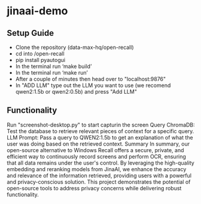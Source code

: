 # jinaai-demo

## Setup Guide
* Clone the repository (data-max-hq/open-recall)
* cd into /open-recall
* pip install pyautogui
* In the terminal run ‘make build’
* In the terminal run ‘make run’
* After a couple of minutes then head over to "localhost:9876"
* In "ADD LLM" type out the LLM you want to use (we recomend qwen2:1.5b or qwen2:0.5b) and press "Add LLM"

## Functionality
Run "screenshot-desktop.py" to start capturin the screen
Query ChromaDB: Test the database to retrieve relevant pieces of context for a specific query.
LLM Prompt: Pass a query to QWEN2:1.5b to get an explanation of what the user was doing based on the retrieved context.
Summary
In summary, our open-source alternative to Windows Recall offers a secure, private, and efficient way to continuously record screens and perform OCR, ensuring that all data remains under the user's control. By leveraging the high-quality embedding and reranking models from JinaAI, we enhance the accuracy and relevance of the information retrieved, providing users with a powerful and privacy-conscious solution. This project demonstrates the potential of open-source tools to address privacy concerns while delivering robust functionality.


